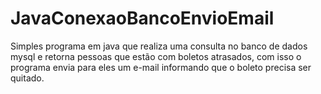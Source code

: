 # JavaConexaoBancoEnvioEmail
Simples programa em java que realiza uma consulta no banco de dados mysql e 
retorna pessoas que estão com boletos atrasados, com isso o programa envia para eles um e-mail 
informando que o boleto precisa ser quitado.
